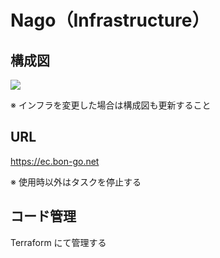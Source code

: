 # Nago（Infrastructure）

## 構成図

<img src="https://drive.google.com/uc?export=view&id=1lS1mgx9kLopvKIjY7De-8cyNBqQDm1Jt">

※ インフラを変更した場合は構成図も更新すること

## URL

https://ec.bon-go.net

※ 使用時以外はタスクを停止する

## コード管理

Terraform にて管理する